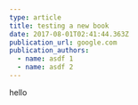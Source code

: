 ```yaml
---
type: article
title: testing a new book
date: 2017-08-01T02:41:44.363Z
publication_url: google.com
publication_authors:
  - name: asdf 1
  - name: asdf 2
---
```

hello
